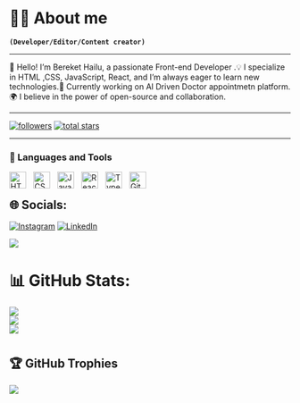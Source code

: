 # 🏄‍♂️ About me

**`(Developer/Editor/Content creator)`**

---

👋 Hello! I’m Bereket Hailu, a passionate Front-end Developer .💡 I specialize in HTML ,CSS, JavaScript, React, and I’m always eager to learn new technologies.🔧 Currently working on AI Driven Doctor appointmetn platform.🌍 I believe in the power of open-source and collaboration.

---


   <p align="left"> 
      <a href="https://github.com/Bereket-Hailu?tab=followers">
         <img alt="followers" title="Follow me on Github" src="https://custom-icon-badges.demolab.com/github/followers/Bereket-Hailu?color=236ad3&labelColor=1155ba&style=for-the-badge&logo=person-add&label=Follow&logoColor=white"/></a>
      <a href="https://github.com/Bereket-Hailu/Bereket-Hailu?tab=repositories&sort=stargazers">
         <img alt="total stars" title="Total stars on GitHub" src="https://custom-icon-badges.demolab.com/github/stars/Bereket-Hailu?color=55960c&style=for-the-badge&labelColor=488207&logo=star"/></a>
   </p>

---
### 🧰 Languages and Tools
<img align="left" alt="HTML" width="30px" style="padding-right:10px;" src="https://cdn.jsdelivr.net/gh/devicons/devicon/icons/html5/html5-plain.svg" />
<img align="left" alt="CSS" width="30px" style="padding-right:10px;" src="https://cdn.jsdelivr.net/gh/devicons/devicon/icons/css3/css3-plain.svg" />
<img align="left" alt="JavaScript" width="30px" style="padding-right:10px;" src="https://cdn.jsdelivr.net/gh/devicons/devicon/icons/javascript/javascript-plain.svg" />
<img align="left" alt="React" width="30px" style="padding-right:10px;" src="https://cdn.jsdelivr.net/gh/devicons/devicon/icons/react/react-original.svg" />
<img align="left" alt="TypeScript" width="30px" style="padding-right:10px;" src="https://cdn.jsdelivr.net/gh/devicons/devicon/icons/typescript/typescript-plain.svg" />
<img align="left" alt="Git" width="30px" style="padding-right:10px;" src="https://cdn.jsdelivr.net/gh/devicons/devicon/icons/git/git-original.svg" />

<br />


## 🌐 Socials:
[![Instagram](https://img.shields.io/badge/Instagram-%23E4405F.svg?logo=Instagram&logoColor=white)](https://instagram.com/bereket.ab__) [![LinkedIn](https://img.shields.io/badge/LinkedIn-%230077B5.svg?logo=linkedin&logoColor=white)](https://linkedin.com/in/bereket-hailu) 

[![](https://visitcount.itsvg.in/api?id=Bereket-Hailu&icon=6&color=0)](https://visitcount.itsvg.in)

# 📊 GitHub Stats:
![](https://github-readme-stats.vercel.app/api?username=Bereket-Hailu&theme=radical&hide_border=true&include_all_commits=true&count_private=true)<br/>
![](https://github-readme-streak-stats.herokuapp.com/?user=Bereket-Hailu&theme=radical&hide_border=true)<br/>
![](https://github-readme-stats.vercel.app/api/top-langs/?username=Bereket-Hailu&theme=radical&hide_border=true&include_all_commits=true&count_private=true&layout=compact)

#
## 🏆 GitHub Trophies
![](https://github-profile-trophy.vercel.app/?username=Bereket-Hailu&theme=discord&no-frame=false&no-bg=true&margin-w=4)
